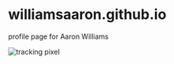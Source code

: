 # williamsaaron.github.io
profile page for Aaron Williams

![tracking pixel](https://ga-beacon.appspot.com/UA-17301159-15/core?pixel&useReferer)
